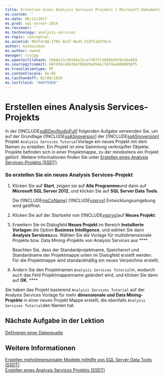 ```yaml
---
title: Erstellen eines Analysis Services Projekts | Microsoft-Dokumentation
ms.custom: ''
ms.date: 06/13/2017
ms.prod: sql-server-2014
ms.reviewer: ''
ms.technology: analysis-services
ms.topic: conceptual
ms.assetid: 065fdc60-1791-4e27-9ed5-51d751b3f8c4
author: minewiskan
ms.author: owend
manager: craigg
ms.openlocfilehash: 56b0a13c30100a12ce7307fc3896b5976e30ad59
ms.sourcegitcommit: b87d36c46b39af8b929ad94ec707dee8800950f5
ms.translationtype: MT
ms.contentlocale: de-DE
ms.lasthandoff: 02/08/2020
ms.locfileid: "66079360"
---
```

# <a name="creating-an-analysis-services-project"></a>Erstellen eines Analysis Services-Projekts
  In der [!INCLUDE[ssBIDevStudioFull](../includes/ssbidevstudiofull-md.md)] folgenden Aufgabe verwenden Sie, um auf der Grundlage [!INCLUDE[ssASnoversion](../includes/ssasnoversion-md.md)] der [!INCLUDE[ssASnoversion](../includes/ssasnoversion-md.md)] Projekt `Analysis Services Tutorial`Vorlage ein neues Projekt mit dem Namen zu erstellen. Ein *Projekt* ist eine Sammlung verknüpfter Objekte. Projekte befinden sich in einer Projektmappe, zu der mindestens ein Projekt gehört. Weitere Informationen finden Sie unter [Erstellen eines Analysis Services-Projekts &#40;SSDT&#41;](multidimensional-models/create-an-analysis-services-project-ssdt.md).  
  
### <a name="to-create-a-new-analysis-services-project"></a>So erstellen Sie ein neues Analysis Services-Projekt  
  
1.  Klicken Sie auf **Start**, zeigen sie auf **Alle Programme**und dann auf **Microsoft SQL Server 2012**, und klicken Sie auf **SQL Server Data Tools**.  
  
     Die [!INCLUDE[msCoName](../includes/msconame-md.md)] [!INCLUDE[vsprvs](../includes/vsprvs-md.md)] Entwicklungsumgebung wird geöffnet.  
  
2.  Klicken Sie auf der Startseite von [!INCLUDE[vsprvs](../includes/vsprvs-md.md)]auf **Neues Projekt**.  
  
3.  Erweitern Sie im Dialogfeld **Neues Projekt** im Bereich **Installierte Vorlagen** die Option **Business Intelligence**, und wählen Sie dann **Analysis Services**aus. Wählen Sie die Vorlage für multidimensionale Projekte bzw. Data Mining-Projekte von Analysis Services aus **** .  
  
     Beachten Sie, dass der Standardprojektname, Speicherort und Standardname der Projektmappe unten im Dialogfeld erstellt werden. Für die Projektmappe wird standardmäßig ein neues Verzeichnis erstellt.  
  
4.  Ändern Sie den Projektnamen `Analysis Services Tutorial`in, wodurch auch das Feld Projektmappenname geändert wird, und klicken Sie dann auf **OK**. ****  
  
 Sie haben das Projekt basierend `Analysis Services Tutorial` auf der Analysis Services Vorlage für mehr **dimensionale und Data Mining-Projekte** in einer neuen Projekt Mappe erstellt, die ebenfalls `Analysis Services Tutorial`den Namen hat.  
  
## <a name="next-task-in-lesson"></a>Nächste Aufgabe in der Lektion  
 [Definieren einer Datenquelle](lesson-1-2-defining-a-data-source.md)  
  
## <a name="see-also"></a>Weitere Informationen  
 [Erstellen mehrdimensionaler Modelle mithilfe von SQL Server Data Tools &#40;SSDT&#41;](multidimensional-models/creating-multidimensional-models-using-sql-server-data-tools-ssdt.md)   
 [Erstellen eines Analysis Services Projekts &#40;SSDT&#41;](multidimensional-models/create-an-analysis-services-project-ssdt.md)  
  
  
